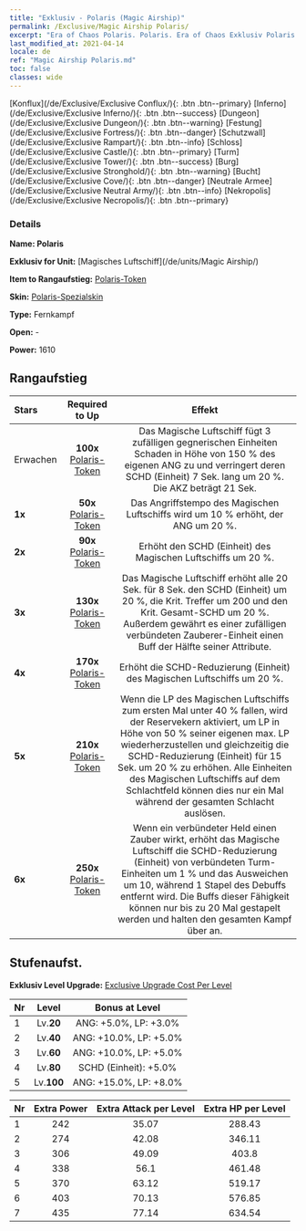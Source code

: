 ```yaml
---
title: "Exklusiv - Polaris (Magic Airship)"
permalink: /Exclusive/Magic Airship Polaris/
excerpt: "Era of Chaos Polaris. Polaris. Era of Chaos Exklusiv Polaris. Magisches Luftschiff Exklusiv."
last_modified_at: 2021-04-14
locale: de
ref: "Magic Airship Polaris.md"
toc: false
classes: wide
---
```

 [Konflux](/de/Exclusive/Exclusive Conflux/){: .btn .btn--primary} [Inferno](/de/Exclusive/Exclusive Inferno/){: .btn .btn--success} [Dungeon](/de/Exclusive/Exclusive Dungeon/){: .btn .btn--warning} [Festung](/de/Exclusive/Exclusive Fortress/){: .btn .btn--danger} [Schutzwall](/de/Exclusive/Exclusive Rampart/){: .btn .btn--info} [Schloss](/de/Exclusive/Exclusive Castle/){: .btn .btn--primary} [Turm](/de/Exclusive/Exclusive Tower/){: .btn .btn--success} [Burg](/de/Exclusive/Exclusive Stronghold/){: .btn .btn--warning} [Bucht](/de/Exclusive/Exclusive Cove/){: .btn .btn--danger} [Neutrale Armee](/de/Exclusive/Exclusive Neutral Army/){: .btn .btn--info} [Nekropolis](/de/Exclusive/Exclusive Necropolis/){: .btn .btn--primary} 

### Details
 **Name: Polaris** 

 **Exklusiv for Unit:** [Magisches Luftschiff](/de/units/Magic Airship/) 

 **Item to Rangaufstieg:** [Polaris-Token](/de/Items/con_989/)

 **Skin:** [Polaris-Spezialskin](/de/Items/con_657/)

 **Type:** Fernkampf

 **Open:** -

 **Power:** 1610

## Rangaufstieg

  |     Stars    |  Required to Up | Effekt |
  |:-------------|:---------------:|:---------------:|
  |  Erwachen  | **100x** [Polaris-Token](/de/Items/con_989/) | Das Magische Luftschiff fügt 3 zufälligen gegnerischen Einheiten Schaden in Höhe von 150 % des eigenen ANG zu und verringert deren SCHD (Einheit) 7 Sek. lang um 20 %. Die AKZ beträgt 21 Sek. |
  | **1x** <i class="fas fa-star"/> | **50x** [Polaris-Token](/de/Items/con_989/) | Das Angriffstempo des Magischen Luftschiffs wird um 10 % erhöht, der ANG um 20 %. |
  | **2x** <i class="fas fa-star"/> | **90x** [Polaris-Token](/de/Items/con_989/) | Erhöht den SCHD (Einheit) des Magischen Luftschiffs um 20 %. |
  | **3x** <i class="fas fa-star"/> | **130x** [Polaris-Token](/de/Items/con_989/) | Das Magische Luftschiff erhöht alle 20 Sek. für 8 Sek. den SCHD (Einheit) um 20 %, die Krit. Treffer um 200 und den Krit. Gesamt-SCHD um 20 %. Außerdem gewährt es einer zufälligen verbündeten Zauberer-Einheit einen Buff der Hälfte seiner Attribute. |
  | **4x** <i class="fas fa-star"/> | **170x** [Polaris-Token](/de/Items/con_989/) | Erhöht die SCHD-Reduzierung (Einheit) des Magischen Luftschiffs um 20 %. |
  | **5x** <i class="fas fa-star"/> | **210x** [Polaris-Token](/de/Items/con_989/) | Wenn die LP des Magischen Luftschiffs zum ersten Mal unter 40 % fallen, wird der Reservekern aktiviert, um LP in Höhe von 50 % seiner eigenen max. LP wiederherzustellen und gleichzeitig die SCHD-Reduzierung (Einheit) für 15 Sek. um 20 % zu erhöhen. Alle Einheiten des Magischen Luftschiffs auf dem Schlachtfeld können dies nur ein Mal während der gesamten Schlacht auslösen. |
  | **6x** <i class="fas fa-star"/> | **250x** [Polaris-Token](/de/Items/con_989/) | Wenn ein verbündeter Held einen Zauber wirkt, erhöht das Magische Luftschiff die SCHD-Reduzierung (Einheit) von verbündeten Turm-Einheiten um 1 % und das Ausweichen um 10, während 1 Stapel des Debuffs entfernt wird. Die Buffs dieser Fähigkeit können nur bis zu 20 Mal gestapelt werden und halten den gesamten Kampf über an. |


## Stufenaufst.
 **Exklusiv Level Upgrade:** [Exclusive Upgrade Cost Per Level](/Exclusive/ExclusiveUpgradeCostPerLevel/)

  |  Nr  |   Level  | Bonus at Level |
  |:-----|:--------:|:--------------:|
  | 1 | Lv.**20** | ANG: +5.0%, LP: +3.0% |
  | 2 | Lv.**40** | ANG: +10.0%, LP: +5.0% |
  | 3 | Lv.**60** | ANG: +10.0%, LP: +5.0% |
  | 4 | Lv.**80** | SCHD (Einheit): +5.0% |
  | 5 | Lv.**100** | ANG: +15.0%, LP: +8.0% |


  |  Nr  |  Extra Power | Extra Attack per Level | Extra HP per Level |
  |:-----|:--------:|:--------:|:--------:|
  | 1 | 242 | 35.07 | 288.43 |
  | 2 | 274 | 42.08 | 346.11 |
  | 3 | 306 | 49.09 | 403.8 |
  | 4 | 338 | 56.1 | 461.48 |
  | 5 | 370 | 63.12 | 519.17 |
  | 6 | 403 | 70.13 | 576.85 |
  | 7 | 435 | 77.14 | 634.54 |


